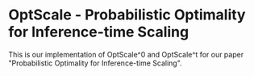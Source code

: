 # OptScale - Probabilistic Optimality for Inference-time Scaling

This is our implementation of OptScale^0 and OptScale^t for our paper "Probabilistic Optimality for Inference-time Scaling".
